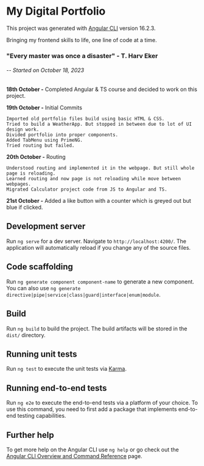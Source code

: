 # My Digital Portfolio

This project was generated with [Angular CLI](https://github.com/angular/angular-cli) version 16.2.3.

Bringing my frontend skills to life, one line of code at a time.

### "Every master was once a disaster" - T. Harv Eker

######  -- Started on October 18, 2023

**18th October -** Completed Angular & TS course and decided to work on this project.

**19th October -** Initial Commits

    Imported old portfolio files build using basic HTML & CSS.
    Tried to build a WeatherApp. But stopped in between due to lot of UI design work.
    Divided portfolio into proper components.
    Added TabMenu using PrimeNG.
    Tried routing but failed.

**20th October -** Routing

    Understood routing and implemented it in the webpage. But still whole page is reloading.
    Learned routing and now page is not reloading while move between webpages.
    Migrated Calculator project code from JS to Angular and TS.

**21st October -** Added a like button with a counter which is greyed out but blue if clicked.

## Development server

Run `ng serve` for a dev server. Navigate to `http://localhost:4200/`. The application will automatically reload if you change any of the source files.

## Code scaffolding

Run `ng generate component component-name` to generate a new component. You can also use `ng generate directive|pipe|service|class|guard|interface|enum|module`.

## Build

Run `ng build` to build the project. The build artifacts will be stored in the `dist/` directory.

## Running unit tests

Run `ng test` to execute the unit tests via [Karma](https://karma-runner.github.io).

## Running end-to-end tests

Run `ng e2e` to execute the end-to-end tests via a platform of your choice. To use this command, you need to first add a package that implements end-to-end testing capabilities.

## Further help

To get more help on the Angular CLI use `ng help` or go check out the [Angular CLI Overview and Command Reference](https://angular.io/cli) page.
